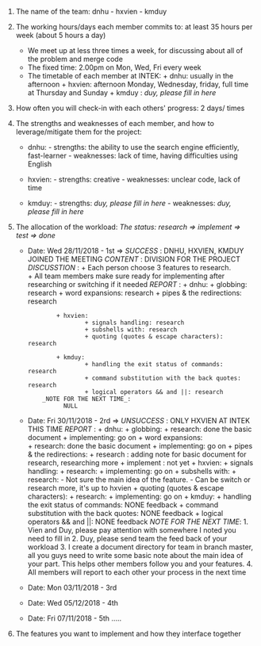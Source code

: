1. The name of the team: dnhu - hxvien - kmduy


2. The working hours/days each member commits to: at least 35 hours per week (about 5 hours a day)
      + We meet up at less three times a week, for discussing about all of the problem and merge code
      + The fixed time: 2.00pm on Mon, Wed, Fri every week
      + The timetable of each member at INTEK:
            + dnhu: usually in the afternoon
            + hxvien: afternoon Monday, Wednesday, friday, full time at Thursday and Sunday
            + kmduy : *duy, please fill in here*


3. How often you will check-in with each others' progress: 2 days/ times


4. The strengths and weaknesses of each member, and how to leverage/mitigate them for the project:
      + dnhu:
              - strengths: the ability to use the search engine efficiently, fast-learner
              - weaknesses: lack of time, having difficulties using English
      + hxvien:
              - strengths: creative
              - weaknesses: unclear code, lack of time

      + kmduy:
              - strengths: *duy, please fill in here*
              - weaknesses: *duy, please fill in here*

5. The allocation of the workload: *The status: research => implement => test => done*
      + Date: Wed 28/11/2018 - 1st => *SUCCESS* : DNHU, HXVIEN, KMDUY JOINED THE MEETING
              _CONTENT_ : DIVISION FOR THE PROJECT
              _DISCUSSTION_ :
                    + Each person choose 3 features to research.  
                    + All team members make sure ready for implementing after researching or switching if it needed
              _REPORT_ :
                    + dnhu:
                            + globbing: research
                            + word expansions: research
                            + pipes & the redirections: research

                    + hxvien:
                            + signals handling: research
                            + subshells with: research
                            + quoting (quotes & escape characters): research

                    + kmduy:
                            + handling the exit status of commands: research
                            + command substitution with the back quotes: research
                            + logical operators && and ||: research
                _NOTE FOR THE NEXT TIME_:
                      NULL

      + Date: Fri 30/11/2018 - 2rd => *UNSUCCESS* : ONLY HXVIEN AT INTEK THIS TIME
                _REPORT_ :
                    + dnhu:
                            + globbing:
                                      + research: done the basic document
                                      + implementing: go on
                            + word expansions:  
                                      + research: done the basic document
                                      + implementing: go on
                            + pipes & the redirections:
                                      + research : adding note for basic document for research, researching more
                                      + implement : not yet
                    + hxvien:
                            + signals handling:
                                      + research:
                                      + implementing: go on
                            + subshells with:
                                      + research:  - Not sure the main idea of the feature.
                                                   - Can be switch or research more, it's up to hxvien
                            + quoting (quotes & escape characters):
                                      + research:
                                      + implementing: go on
                    + kmduy:
                            + handling the exit status of commands: NONE feedback
                            + command substitution with the back quotes: NONE feedback
                            + logical operators && and ||: NONE feedback
                  _NOTE FOR THE NEXT TIME_:
                        1. Vien and Duy, please pay attention with somewhere I noted you need to fill in
                        2. Duy, please send team the feed back of your workload
                        3. I create a document directory for team in branch master,
                           all you guys need to write some basic note about the main idea of your part.
                           This helps other members follow you and your features.
                        4. All members will report to each other your process in the next time

      + Date: Mon 03/11/2018 - 3rd
      + Date: Wed 05/12/2018 - 4th
      + Date: Fri 07/11/2018 - 5th
      .....


6. The features you want to implement and how they interface together
